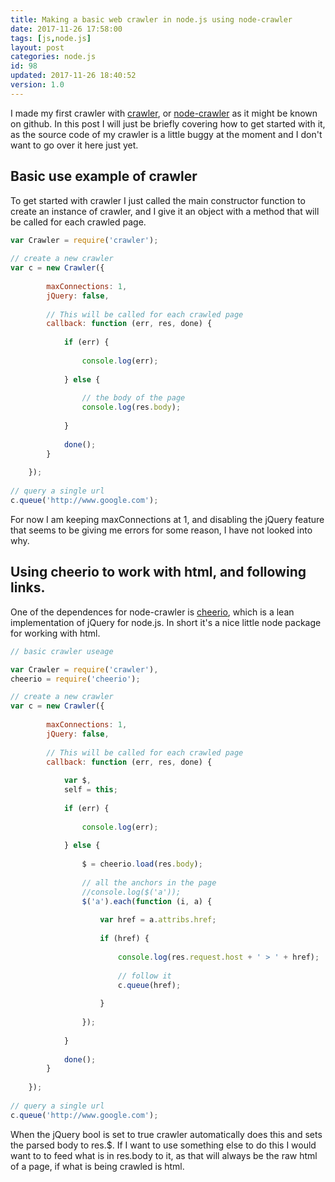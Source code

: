 ```yaml
---
title: Making a basic web crawler in node.js using node-crawler
date: 2017-11-26 17:58:00
tags: [js,node.js]
layout: post
categories: node.js
id: 98
updated: 2017-11-26 18:40:52
version: 1.0
---
```


I made my first crawler with [crawler](https://www.npmjs.com/package/crawler), or [node-crawler](https://github.com/bda-research/node-crawler) as it might be known on github. In this post I will just be briefly covering how to get started with it, as the source code of my crawler is a little buggy at the moment and I don't want to go over it here just yet.

<!-- more -->

## Basic use example of crawler

To get started with crawler I just called the main constructor function to create an instance of crawler, and I give it an object with a method that will be called for each crawled page.

```js
var Crawler = require('crawler');
 
// create a new crawler
var c = new Crawler({
 
        maxConnections: 1,
        jQuery: false,
 
        // This will be called for each crawled page
        callback: function (err, res, done) {
 
            if (err) {
 
                console.log(err);
 
            } else {
 
                // the body of the page
                console.log(res.body);
 
            }
 
            done();
        }
 
    });
 
// query a single url
c.queue('http://www.google.com');
```

For now I am keeping maxConnections at 1, and disabling the jQuery feature that seems to be giving me errors for some reason, I have not looked into why.

## Using cheerio to work with html, and following links.

One of the dependences for node-crawler is [cheerio](https://www.npmjs.com/package/cheerio), which is a lean implementation of jQuery for node.js. In short it's a nice little node package for working with html.

```js
// basic crawler useage

var Crawler = require('crawler'),
cheerio = require('cheerio');

// create a new crawler
var c = new Crawler({
 
        maxConnections: 1,
        jQuery: false,
 
        // This will be called for each crawled page
        callback: function (err, res, done) {
 
            var $,
            self = this;
 
            if (err) {
 
                console.log(err);
 
            } else {
 
                $ = cheerio.load(res.body);
 
                // all the anchors in the page
                //console.log($('a'));
                $('a').each(function (i, a) {
 
                    var href = a.attribs.href;
 
                    if (href) {
 
                        console.log(res.request.host + ' > ' + href);
 
                        // follow it
                        c.queue(href);
 
                    }
 
                });
 
            }
 
            done();
        }
 
    });
 
// query a single url
c.queue('http://www.google.com');
```

When the jQuery bool is set to true crawler automatically does this and sets the parsed body to res.$. If I want to use something else to do this I would want to to feed what is in res.body to it, as that will always be the raw html of a page, if what is being crawled is html.
